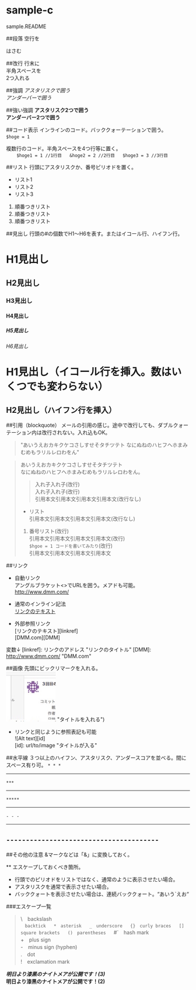 # sample-c
sample.README

##段落
空行を

はさむ

##改行
行末に  
半角スペースを  
2つ入れる
 
##強調
*アスタリスクで囲う*  
_アンダーバーで囲う_
  
##強い強調
**アスタリスク2つで囲う**  
__アンダーバー2つで囲う__

##コード表示
インラインのコード。バッククォーテーションで囲う。  
`$hoge = 1`  

複数行のコード。半角スペースを4つ行等に置く。  
`    $hoge1 = 1 //1行目  
    &hoge2 = 2 //2行目  
    $hoge3 = 3 //3行目`

##リスト
行頭にアスタリスクか、番号ピリオドを置く。  
* リスト1
* リスト2
* リスト3

1. 順番つきリスト
2. 順番つきリスト
3. 順番つきリスト

##見出し
行頭の#の個数でH1〜H6を表す。またはイコール行、ハイフン行。
# H1見出し
## H2見出し
### H3見出し
#### H4見出し
##### H5見出し
###### H6見出し

H1見出し（イコール行を挿入。数はいくつでも変わらない）
======
H2見出し（ハイフン行を挿入）
----------

##引用（blockquote）
メールの引用の感じ。途中で改行しても、ダブルクォーテーション内は改行されない。入れ込もOK。
> "あいうえおカキクケコさしすせそタチツテト
なにぬねのハヒフヘホまみむめもラリルレロわをん"

> あいうえおカキクケコさしすせそタチツテト  
> なにぬねのハヒフヘホまみむめもラリルレロわをん。
> > 入れ子入れ子(改行)  
> > 入れ子入れ子(改行)  
> 引用本文引用本文引用本文引用本文(改行なし)
> * リスト  
> 引用本文引用本文引用本文引用本文(改行なし)
> 1. 番号リスト(改行)  
> 引用本文引用本文引用本文引用本文(改行)  
> `$hgoe = 1 コードを書いてみたり`(改行)  
> 引用本文引用本文引用本文引用本文

##リンク
* 自動リンク  
アングルブラケット<>でURLを囲う。メアドも可能。  
<http://www.dmm.com/>

* 通常のインライン記法  
[リンクのテキスト](リンクのアドレス "リンクのタイトル")

* 外部参照リンク  
[リンクのテキスト][linkref]  
[DMM.com][DMM]  

変数↓
[linkref]: リンクのアドレス "リンクのタイトル"
[DMM]: http://www.dmm.com/ "DMM.com"

##画像
先頭にビックリマークを入れる。  
![Alt text](/img.jpg) "タイトルを入れる")

* リンクと同じように参照表記も可能  
![Alt text][id]  
[id]: url/to/image "タイトルが入る"

##水平線
３つ以上のハイフン、アスタリスク、アンダースコアを並べる。間にスペース有り可。
`* * *`  
* * *  
`***`  
***  
`*****`  
*****  
`- - -`  
- - -  
`---------------------------------------`  
---------------------------------------

##その他の注意
&マークなどは「&amp;」に変換しておく。  

** エスケープしておくべき箇所。
* 行頭でのピリオドをリストではなく、通常のように表示させたい場合。
* アスタリスクを通常で表示させたい場合。
* バッククォートを表示させたい場合は、連続バッククォート。“あいう`えお“

###エスケープ一覧
> \　backslash  
> `　backtick  
> *　asterisk  
> _　underscore  
> {}　curly braces  
> []　square brackets  
> ()　parentheses  
> `#`　hash mark  
> +　plus sign  
> -　minus sign (hyphen)  
> .　dot  
> !　exclamation mark

___明日より漆黒のナイトメアが公開です！(3)___  
__明日より漆黒のナイトメアが公開です！(2)__